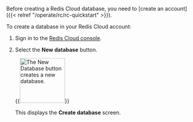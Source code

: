 Before creating a Redis Cloud database, you need to [create an account]({{< relref "/operate/rc/rc-quickstart" >}}).

To create a database in your Redis Cloud account:

1. Sign in to the [Redis Cloud console](https://cloud.redis.io).

2. Select the **New database** button.

    {{<image filename="images/rc/button-database-new.png" alt="The New Database button creates a new database." width="120px">}}

    This displays the **Create database** screen.